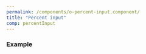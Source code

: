```yaml
---
permalink: /components/o-percent-input.component/
title: "Percent input"
comp: percentInput
---
```


 <h3 class="grey-color">Example</h3>

```html

``` 

